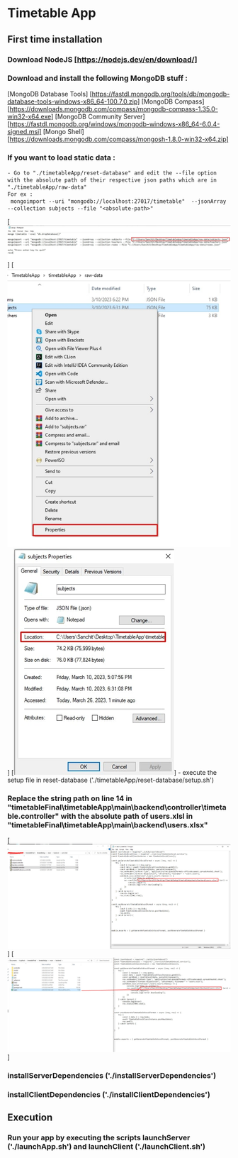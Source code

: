 # Timetable App

## First time installation

### Download NodeJS [https://nodejs.dev/en/download/] 
### Download and install the following MongoDB stuff : 
 [MongoDB Database Tools]  [https://fastdl.mongodb.org/tools/db/mongodb-database-tools-windows-x86_64-100.7.0.zip]
 [MongoDB Compass]  [https://downloads.mongodb.com/compass/mongodb-compass-1.35.0-win32-x64.exe]
 [MongoDB Community Server]  [https://fastdl.mongodb.org/windows/mongodb-windows-x86_64-6.0.4-signed.msi]
 [Mongo Shell] [https://downloads.mongodb.com/compass/mongosh-1.8.0-win32-x64.zip]

### If you want to load static data :
    - Go to "./timetableApp/reset-database" and edit the --file option with the absolute path of their respective json paths which are in "./timetableApp/raw-data"
    For ex :
     mongoimport --uri "mongodb://localhost:27017/timetable"  --jsonArray --collection subjects --file "<absolute-path>"
  [![1](./readmeResources/setupDatabase.jpg)]
  [![2](./readmeResources/2.jpg)]
  [![3](./readmeResources/3.jpg)]
    - execute the setup file in reset-database ('./timetableApp/reset-database/setup.sh')
    
### Replace the string path on line 14  in "timetableFinal\timetableApp\main\backend\controller\timetable.controller" with the absolute path of users.xlsl in "timetableFinal\timetableApp\main\backend\users.xlsx"

 [![4](./readmeResources/4.jpg)]
 [![5](./readmeResources/5.jpg)]
 
### installServerDependencies ('./installServerDependencies')
 
### installClientDependencies ('./installClientDependencies')
    
## Execution
### Run your app by executing the scripts launchServer ('./launchApp.sh') and launchClient ('./launchClient.sh')
